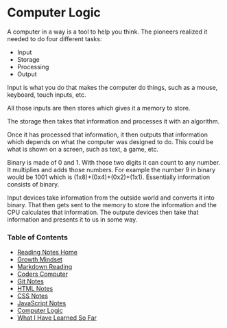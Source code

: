 # Computer Logic
A computer in a way is a tool to help you think.  The pioneers realized it needed to do four different tasks:
* Input
* Storage
* Processing
* Output

Input is what you do that makes the computer do things, such as a mouse, keyboard, touch inputs, etc.

All those inputs are then stores which gives it a memory to store.  

The storage then takes that information and processes it with an algorithm.

Once it has processed that information, it then outputs that information which depends on what the computer was designed to do.  This could be what is shown on a screen, such as text, a game, etc.

Binary is made of 0 and 1.  With those two digits it can count to any number. It multiplies and adds those numbers.  For example the number 9 in binary would be 1001 which is (1x8)+(0x4)+(0x2)+(1x1).  Essentially information consists of binary.

Input devices take information from the outside world and converts it into binary.  That then gets sent to the memory to store the information and the CPU calculates that information.  The outpute devices then take that information and presents it to us in some way.

### Table of Contents
* [Reading Notes Home](README.md)
* [Growth Mindset](growth_mindset.md)
* [Markdown Reading](markdown.md)
* [Coders Computer](coders_computer.md)
* [Git Notes](git_notes.md)
* [HTML Notes](html_notes.md)
* [CSS Notes](cssnotes.md)
* [JavaScript Notes](javascript_notes.md)
* [Computer Logic](computer_logic.md)
* [What I Have Learned So Far](learned_so_far.md)